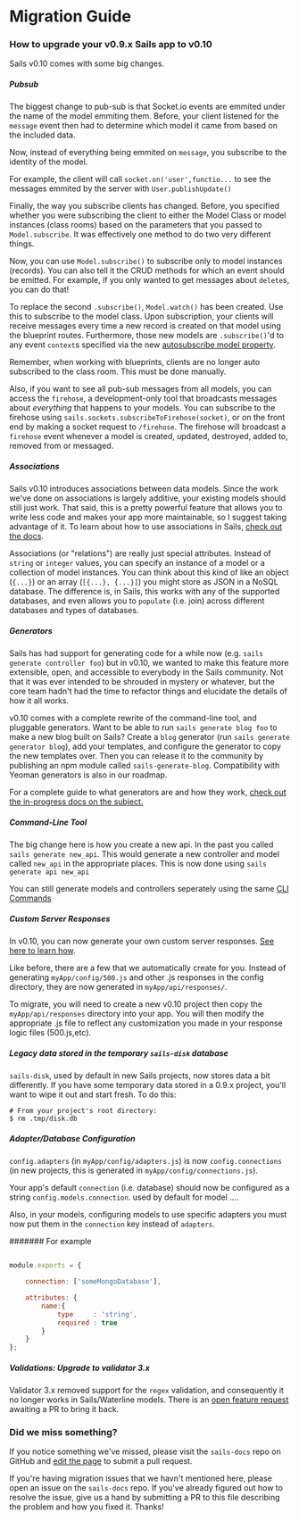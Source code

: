 # Migration Guide
### How to upgrade your v0.9.x Sails app to v0.10

Sails v0.10 comes with some big changes.

##### Pubsub

The biggest change to pub-sub is that Socket.io events are emmited under the name of the model emmiting them.  Before, your client listened for the `message` event then had to determine which model it came from based on the included data.

Now, instead of everything being emmited on `message`, you subscribe to the identity of the model. 

For example, the client will call `socket.on('user',functio...` to see the messages emmited by the server with `User.publishUpdate()`

Finally, the way you subscribe clients has changed.  Before, you specified whether you were subscribing the client to either the Model Class or model instances (class rooms) based on the parameters that you passed to `Model.subscribe`.  It was effectively one method to do two very different things.

Now, you can use `Model.subscribe()` to subscribe only to model instances (records).  You can also tell it the CRUD methods for which an event should be emitted.  For example, if you only wanted to get messages about `delete`s, you can do that!

To replace the second `.subscribe()`, `Model.watch()` has been created.  Use this to subscribe to the model class.  Upon subscription, your clients will receive messages every time a new record is created on that model using the blueprint routes.  Furthermore, those new models are `.subscribe()`'d to any event `context`s specified via the new [autosubscribe model property](./#!documentation/reference/ModelProperties).

Remember, when working with blueprints, clients are no longer auto subscribed to the class room.  This must be done manually.

Also, if you want to see all pub-sub messages from all models, you can access the `firehose`, a development-only tool that broadcasts messages about *everything* that happens to your models.  You can subscribe to the firehose using `sails.sockets.subscribeToFirehose(socket)`, or on the front end by making a socket request to `/firehose`.  The firehose will broadcast a `firehose` event whenever a model is created, updated, destroyed, added to, removed from or messaged.



##### Associations

Sails v0.10 introduces associations between data models.  Since the work we've done on associations is largely additive, your existing models should still just work.  That said, this is a pretty powerful feature that allows you to write less code and makes your app more maintainable, so I suggest taking advantage of it.  To learn about how to use associations in Sails, [check out the docs](./#!documentation/reference/ModelAssociations).

Associations (or "relations") are really just special attributes.  Instead of `string` or `integer` values, you can specify an instance of a model or a collection of model instances.  You can think about this kind of like an object (`{...}`) or an array (`[{...}, {...}]`) you might store as JSON in a NoSQL database.  The difference is, in Sails, this works with any of the supported databases, and even allows you to `populate` (i.e. join) across different databases and types of databases.




##### Generators


Sails has had support for generating code for a while now (e.g. `sails generate controller foo`) but in v0.10, we wanted to make this feature more extensible, open, and accessible to everybody in the Sails community.  Not that it was ever intended to be shrouded in mystery or whatever, but the core team hadn't had the time to refactor things and elucidate the details of how it all works.

v0.10 comes with a complete rewrite of the command-line tool, and pluggable generators.  Want to be able to run `sails generate blog foo` to make a new blog built on Sails?  Create a `blog` generator (run `sails generate generator blog`), add your templates, and configure the generator to copy the new templates over.  Then you can release it to the community by publishing an npm module called `sails-generate-blog`.  Compatibility with Yeoman generators is also in our roadmap.


For a complete guide to what generators are and how they work, [check out the in-progress docs on the subject.](https://github.com/balderdashy/sails-docs/blob/master/Guide:%20Using%20Generators.md)




##### Command-Line Tool

The big change here is how you create a new api.  In the past you called `sails generate new_api`.  This would generate a new controller and model called `new_api` in the appropriate places.  This is now done using `sails generate api new_api`

You can still generate models and controllers seperately using the same [CLI Commands](./#!documentation/reference/CommandLine/)

##### Custom Server Responses

In v0.10, you can now generate your own custom server responses.  [See here to learn how](https://github.com/uncletammy/sails-generate-serverResponse).

Like before, there are a few that we automatically create for you.  Instead of generating `myApp/config/500.js` and other .js responses in the config directory, they are now generated in `myApp/api/responses/`.

To migrate, you will need to create a new v0.10 project then copy the `myApp/api/responses` directory into your app.  You will then modify the appropriate .js file to reflect any customization you made in your response logic files (500.js,etc).


##### Legacy data stored in the temporary `sails-disk` database

`sails-disk`, used by default in new Sails projects, now stores data a bit differently.  If you have some temporary data stored in a 0.9.x project, you'll want to wipe it out and start fresh.  To do this:

```
# From your project's root directory:
$ rm .tmp/disk.db
```


##### Adapter/Database Configuration

`config.adapters` (in `myApp/config/adapters.js`) is now `config.connections` (in new projects, this is generated in `myApp/config/connections.js`).

Your app's default `connection` (i.e. database) should now be configured as a string `config.models.connection`. used by default for model
....

Also, in your models,  configuring models to use specific adapters you must now put them in the `connection` key instead of `adapters`.

####### For example
```javascript

module.exports = {

	connection: ['someMongoDatabase'],

	attributes: {
		name:{
			type     : 'string',
			required : true
		}
	}
};

```



##### Validations: Upgrade to validator 3.x

Validator 3.x removed support for the `regex` validation, and consequently it no longer works in Sails/Waterline models.  There is an [open feature request](https://github.com/balderdashy/anchor/issues/41) awaiting a PR to bring it back.


### Did we miss something?

If you notice something we've missed, please visit the `sails-docs` repo on GitHub and [edit the page](https://github.com/balderdashy/sails-docs/blob/master/Migration-Guide.md) to submit a pull request.

If you're having migration issues that we havn't mentioned here, please open an issue on the `sails-docs` repo.  If you've already figured out how to resolve the issue, give us a hand by submitting a PR to this file describing the problem and how you fixed it. Thanks!


